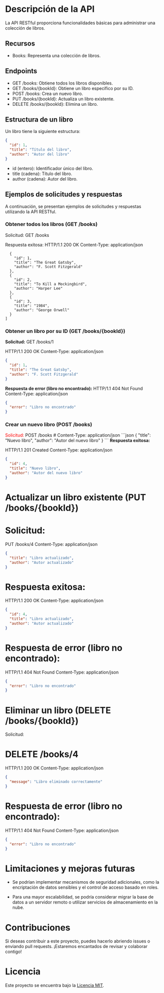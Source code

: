 <h1>Descripción de la API</h1>
La API RESTful proporciona funcionalidades básicas para administrar una colección de libros.

<h2>Recursos</h2>
<ul>
<li>Books: Representa una colección de libros.</li>
</ul>

<h2>Endpoints</h2>
<ul>
<li>GET /books: Obtiene todos los libros disponibles.</li>
<li>GET /books/{bookId}: Obtiene un libro específico por su ID.</li>
<li>POST /books: Crea un nuevo libro.</li>
<li>PUT /books/{bookId}: Actualiza un libro existente.</li>
<li>DELETE /books/{bookId}: Elimina un libro.</li>
</ul>

<h2>Estructura de un libro</h2>
Un libro tiene la siguiente estructura:

```json
{
  "id": 1,
  "title": "Título del libro",
  "author": "Autor del libro"
}
```
<ul>
  <li>id (entero): Identificador único del libro.</li>
 <li>title (cadena): Título del libro.</li>
 <li>author (cadena): Autor del libro.</li>
</ul>
<h2>Ejemplos de solicitudes y respuestas</h2>
A continuación, se presentan ejemplos de solicitudes y respuestas utilizando la API RESTful.

<h3>Obtener todos los libros (GET /books)</h3>
Solicitud:
GET /books

Respuesta exitosa:
HTTP/1.1 200 OK
Content-Type: application/json
```json[
  {
    "id": 1,
    "title": "The Great Gatsby",
    "author": "F. Scott Fitzgerald"
  },
  {
    "id": 2,
    "title": "To Kill a Mockingbird",
    "author": "Harper Lee"
  },
  {
    "id": 3,
    "title": "1984",
    "author": "George Orwell"
  }
]
```
<h3>Obtener un libro por su ID (GET /books/{bookId})</h3>
<b>Solicitud:</b>
GET /books/1

HTTP/1.1 200 OK
Content-Type: application/json
```json
{
  "id": 1,
  "title": "The Great Gatsby",
  "author": "F. Scott Fitzgerald"
}
```
<b>Respuesta de error (libro no encontrado):</b>
HTTP/1.1 404 Not Found
Content-Type: application/json
```json
{
  "error": "Libro no encontrado"
}
```
<h3>Crear un nuevo libro (POST /books)</h3>
<span style="color:red">Solicitud:</span>
POST /books
# Content-Type: application/json
```json
{
  "title": "Nuevo libro",
  "author": "Autor del nuevo libro"
}
```
<b>Respuesta exitosa:</b>

HTTP/1.1 201 Created
Content-Type: application/json
```json
{
  "id": 4,
  "title": "Nuevo libro",
  "author": "Autor del nuevo libro"
}
```
# Actualizar un libro existente (PUT /books/{bookId})
# Solicitud:

PUT /books/4
Content-Type: application/json
```json
{
  "title": "Libro actualizado",
  "author": "Autor actualizado"
}
```
# Respuesta exitosa:
HTTP/1.1 200 OK
Content-Type: application/json
```json
{
  "id": 4,
  "title": "Libro actualizado",
  "author": "Autor actualizado"
}
```
# Respuesta de error (libro no encontrado):
HTTP/1.1 404 Not Found
Content-Type: application/json
```json
{
  "error": "Libro no encontrado"
}
```
# Eliminar un libro (DELETE /books/{bookId})
Solicitud:

# DELETE /books/4

HTTP/1.1 200 OK
Content-Type: application/json
```json
{
  "message": "Libro eliminado correctamente"
}
```
# Respuesta de error (libro no encontrado):

HTTP/1.1 404 Not Found
Content-Type: application/json
```json
{
  "error": "Libro no encontrado"
}
```
# Limitaciones y mejoras futuras
<ul>
<li><p>Se podrían implementar mecanismos de seguridad adicionales, como la encriptación de datos sensibles y el control de acceso basado en roles.</p></li>
<li><p>Para una mayor escalabilidad, se podría considerar migrar la base de datos a un servidor remoto o utilizar servicios de almacenamiento en la nube.</p></li>
</ul>

# Contribuciones
Si deseas contribuir a este proyecto, puedes hacerlo abriendo issues o enviando pull requests. ¡Estaremos encantados de revisar y colaborar contigo!

# Licencia
Este proyecto se encuentra bajo la <a href="https://opensource.org/licenses/MIT">Licencia MIT</a>.

